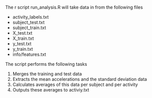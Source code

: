 The r script run_analysis.R will take data in from the following files

* activity_labels.txt
* subject_test.txt
* subject_train.txt
* X_test.txt
* X_train.txt
* y_test.txt
* y_train.txt
* info/features.txt

The script performs the following tasks

1. Merges the training and test data
2. Extracts the mean accelerations and the standard deviation data
3. Calculates averages of this data per subject and per activity
4. Outputs these averages to activiy.txt




